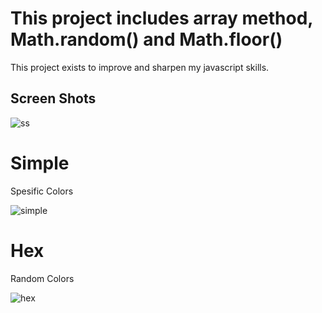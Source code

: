 # This project includes array method, Math.random() and Math.floor()

This project exists to improve and sharpen my javascript skills.

## Screen Shots

![ss](https://i.hizliresim.com/1h3vuy3.png)

# Simple
Spesific Colors

![simple](https://i.hizliresim.com/bw4g632.png)

# Hex
Random Colors

![hex](https://i.hizliresim.com/nbbaj12.png)
